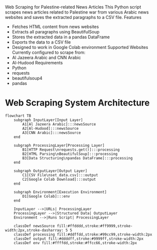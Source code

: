 Web Scraping for Palestine-related News Articles
This Python script scrapes news articles related to Palestine war from various Arabic news websites and saves the extracted paragraphs to a CSV file.
Features
- Fetches HTML content from news websites
- Extracts all paragraphs using BeautifulSoup
- Stores the extracted data in a pandas DataFrame
- Exports the data to a CSV file
- Designed to work in Google Colab environment
Supported Websites
Currently configured to scrape from:
- Al Jazeera Arabic and CNN Arabic
- Al-Hudood 
Requirements
- Python 
- requests
- beautifulsoup4
- pandas
# Web Scraping System Architecture

```mermaid
flowchart TB
    subgraph InputLayer[Input Layer]
        A1[Al Jazeera Arabic]:::newsSource
        A2[Al-Hudood]:::newsSource
        A3[CNN Arabic]:::newsSource
    end

    subgraph ProcessingLayer[Processing Layer]
        B1[HTTP Request\nrequests.get()]:::processing
        B2[HTML Parsing\nBeautifulSoup]:::processing
        B3[Data Structuring\npandas DataFrame]:::processing
    end

    subgraph OutputLayer[Output Layer]
        C1[CSV File\nset_data.csv]:::output
        C2[Google Colab Download]:::output
    end

    subgraph Environment[Execution Environment]
        D1[Google Colab]:::env
    end

    InputLayer -->|URLs| ProcessingLayer
    ProcessingLayer -->|Structured Data| OutputLayer
    Environment -->|Runs Script| ProcessingLayer

    classDef newsSource fill:#ffdddd,stroke:#ff9999,stroke-width:2px,stroke-dasharray: 5 5
    classDef processing fill:#ddffdd,stroke:#99cc99,stroke-width:2px
    classDef output fill:#ddddff,stroke:#9999ff,stroke-width:2px
    classDef env fill:#ffffdd,stroke:#ffcc66,stroke-width:2px
